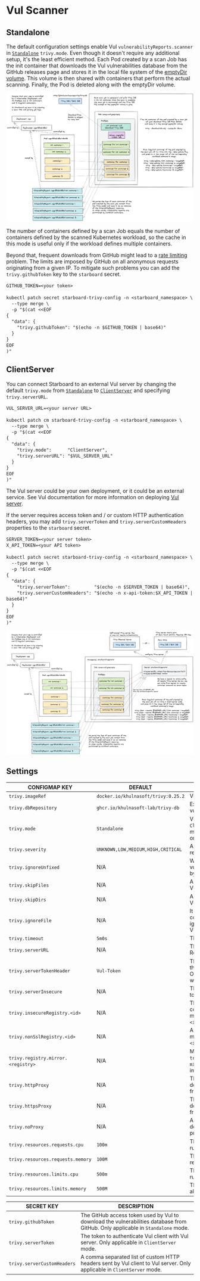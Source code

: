 # Vul Scanner

## Standalone

The default configuration settings enable Vul `vulnerabilityReports.scanner` in [`Standalone`][trivy-standalone]
`trivy.mode`. Even though it doesn't require any additional setup, it's the least efficient method. Each Pod created
by a scan Job has the init container that downloads the Vul vulnerabilities database from the GitHub releases page
and stores it in the local file system of the [emptyDir volume]. This volume is then shared with containers that perform
the actual scanning. Finally, the Pod is deleted along with the emptyDir volume.

![](./../images/design/trivy-standalone.png)

The number of containers defined by a scan Job equals the number of containers defined by the scanned Kubernetes
workload, so the cache in this mode is useful only if the workload defines multiple containers.

Beyond that, frequent downloads from GitHub might lead to a [rate limiting] problem. The limits are imposed by GitHub on
all anonymous requests originating from a given IP. To mitigate such problems you can add the `trivy.githubToken` key to
the `starboard` secret.

```
GITHUB_TOKEN=<your token>

kubectl patch secret starboard-trivy-config -n <starboard_namespace> \
  --type merge \
  -p "$(cat <<EOF
{
  "data": {
    "trivy.githubToken": "$(echo -n $GITHUB_TOKEN | base64)"
  }
}
EOF
)"
```

## ClientServer

You can connect Starboard to an external Vul server by changing the default `trivy.mode` from
[`Standalone`][trivy-standalone] to [`ClientServer`][trivy-clientserver] and specifying `trivy.serverURL`.

```
VUL_SERVER_URL=<your server URL>

kubectl patch cm starboard-trivy-config -n <starboard_namespace> \
  --type merge \
  -p "$(cat <<EOF
{
  "data": {
    "trivy.mode":      "ClientServer",
    "trivy.serverURL": "$VUL_SERVER_URL"
  }
}
EOF
)"
```

The Vul server could be your own deployment, or it could be an external service. See Vul documentation for more
information on deploying [Vul server][trivy-clientserver].

If the server requires access token and / or custom HTTP authentication headers, you may add `trivy.serverToken`
and `trivy.serverCustomHeaders` properties to the `starboard` secret.

```
SERVER_TOKEN=<your server token>
X_API_TOKEN=<your API token>

kubectl patch secret starboard-trivy-config -n <starboard_namespace> \
  --type merge \
  -p "$(cat <<EOF
{
  "data": {
    "trivy.serverToken":         "$(echo -n $SERVER_TOKEN | base64)",
    "trivy.serverCustomHeaders": "$(echo -n x-api-token:$X_API_TOKEN | base64)"
  }
}
EOF
)"
```

![](./../images/design/trivy-clientserver.png)

## Settings

| CONFIGMAP KEY                      | DEFAULT                            | DESCRIPTION                                                                                                                                                         |
|------------------------------------|------------------------------------|---------------------------------------------------------------------------------------------------------------------------------------------------------------------|
| `trivy.imageRef`                   | `docker.io/khulnasoft/trivy:0.25.2`   | Vul image reference                                                                                                                                               |
| `trivy.dbRepository`               | `ghcr.io/khulnasoft-lab/trivy-db`    | External OCI Registry to download the vulnerability database                                                                                                                                               |
| `trivy.mode`                       | `Standalone`                       | Vul client mode. Either `Standalone` or `ClientServer`. Depending on the active mode other settings might be applicable or required.                              |
| `trivy.severity`                   | `UNKNOWN,LOW,MEDIUM,HIGH,CRITICAL` | A comma separated list of severity levels reported by Vul                                                                                                         |
| `trivy.ignoreUnfixed`              | N/A                                | Whether to show only fixed vulnerabilities in vulnerabilities reported by Vul. Set to `"true"` to enable it.                                                      |
| `trivy.skipFiles`                  | N/A                                | A comma separated list of file paths for Vul to skip traversal.                                                                                                   |
| `trivy.skipDirs`                   | N/A                                | A comma separated list of directories for Vul to skip traversal.                                                                                                  |
| `trivy.ignoreFile`                 | N/A                                | It specifies the `.trivyignore` file which contains a list of vulnerability IDs to be ignored from vulnerabilities reported by Vul.                               |
| `trivy.timeout`                    | `5m0s`                             | The duration to wait for scan completion                                                                                                                            |
| `trivy.serverURL`                  | N/A                                | The endpoint URL of the Vul server. Required in `ClientServer` mode.                                                                                              |
| `trivy.serverTokenHeader`          | `Vul-Token`                      | The name of the HTTP header to send the authentication token to Vul server. Only application in `ClientServer` mode when `trivy.serverToken` is specified.        |
| `trivy.serverInsecure`             | N/A                                | The Flag to enable insecure connection to the Vul server.                                                                                                         |
| `trivy.insecureRegistry.<id>`      | N/A                                | The registry to which insecure connections are allowed. There can be multiple registries with different registry `<id>`.                                            |
| `trivy.nonSslRegistry.<id>`        | N/A                                | A registry without SSL. There can be multiple registries with different registry `<id>`.                                                                            |
| `trivy.registry.mirror.<registry>` | N/A                                | Mirror for the registry `<registry>`, e.g. `trivy.registry.mirror.index.docker.io: mirror.io` would use `mirror.io` to get images originated from `index.docker.io` |
| `trivy.httpProxy`                  | N/A                                | The HTTP proxy used by Vul to download the vulnerabilities database from GitHub.                                                                                  |
| `trivy.httpsProxy`                 | N/A                                | The HTTPS proxy used by Vul to download the vulnerabilities database from GitHub.                                                                                 |
| `trivy.noProxy`                    | N/A                                | A comma separated list of IPs and domain names that are not subject to proxy settings.                                                                              |
| `trivy.resources.requests.cpu`     | `100m`                             | The minimum amount of CPU required to run Vul scanner pod.                                                                                                        |
| `trivy.resources.requests.memory`  | `100M`                             | The minimum amount of memory required to run Vul scanner pod.                                                                                                     |
| `trivy.resources.limits.cpu`       | `500m`                             | The maximum amount of CPU allowed to run Vul scanner pod.                                                                                                         |
| `trivy.resources.limits.memory`    | `500M`                             | The maximum amount of memory allowed to run Vul scanner pod.                                                                                                      |

| SECRET KEY                  | DESCRIPTION                                                                                                                       |
|-----------------------------|-----------------------------------------------------------------------------------------------------------------------------------|
| `trivy.githubToken`         | The GitHub access token used by Vul to download the vulnerabilities database from GitHub. Only applicable in `Standalone` mode. |
| `trivy.serverToken`         | The token to authenticate Vul client with Vul server. Only applicable in `ClientServer` mode.                                 |
| `trivy.serverCustomHeaders` | A comma separated list of custom HTTP headers sent by Vul client to Vul server. Only applicable in `ClientServer` mode.       |

[trivy-standalone]: https://khulnasoft-lab.github.io/trivy/latest/modes/standalone/
[emptyDir volume]: https://kubernetes.io/docs/concepts/storage/volumes/#emptydir
[rate limiting]: https://docs.github.com/en/free-pro-team@latest/rest/overview/resources-in-the-rest-api#rate-limiting
[trivy-clientserver]: https://khulnasoft-lab.github.io/trivy/latest/advanced/modes/client-server/
